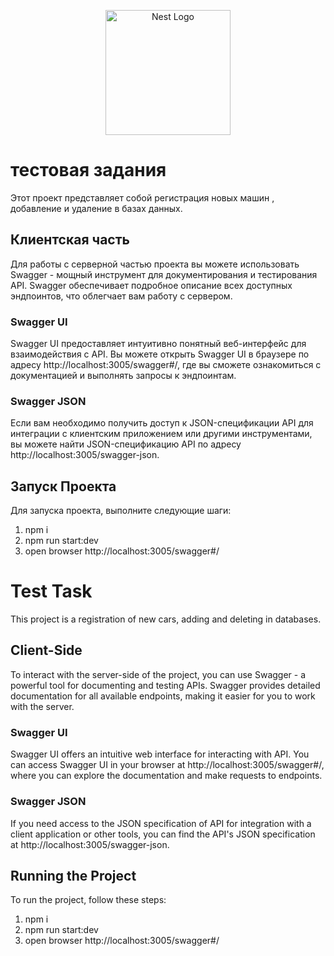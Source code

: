 <p align="center">
  <a href="http://nestjs.com/" target="blank"><img src="https://nestjs.com/img/logo-small.svg" width="200" alt="Nest Logo" /></a>
</p>

# тестовая задания

Этот проект представляет собой регистрация новых машин , добавление и удаление в базах данных.

## Клиентская часть

Для работы с серверной частью проекта вы можете использовать Swagger - мощный инструмент для документирования и тестирования API. Swagger обеспечивает подробное описание всех доступных эндпоинтов, что облегчает вам работу с сервером.

### Swagger UI

Swagger UI предоставляет интуитивно понятный веб-интерфейс для взаимодействия с API. Вы можете открыть Swagger UI в браузере по адресу http://localhost:3005/swagger#/, где вы сможете ознакомиться с документацией и выполнять запросы к эндпоинтам.

### Swagger JSON

Если вам необходимо получить доступ к JSON-спецификации API для интеграции с клиентским приложением или другими инструментами, вы можете найти JSON-спецификацию API по адресу http://localhost:3005/swagger-json.

## Запуск Проекта

Для запуска проекта, выполните следующие шаги:

1. npm i
2. npm run start:dev
3. open browser http://localhost:3005/swagger#/


# Test Task

This project is a registration of new cars, adding and deleting in databases.

## Client-Side

To interact with the server-side of the project, you can use Swagger - a powerful tool for documenting and testing APIs. Swagger provides detailed documentation for all available endpoints, making it easier for you to work with the server.

### Swagger UI

Swagger UI offers an intuitive web interface for interacting with API. You can access Swagger UI in your browser at http://localhost:3005/swagger#/, where you can explore the documentation and make requests to endpoints.

### Swagger JSON

If you need access to the JSON specification of API for integration with a client application or other tools, you can find the API's JSON specification at http://localhost:3005/swagger-json.

## Running the Project

To run the project, follow these steps:

1. npm i
2. npm run start:dev
3. open browser http://localhost:3005/swagger#/


